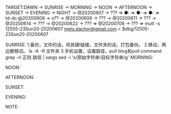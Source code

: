 TARGET:DAWN → SUNRISE → MORNING → NOON → AFTERNOON → SUNSET → EVENING → NIGHT → @20200607 → ??? ⇒ 
●: ⇒ 
●: ⇒ 
●: ⇒ 
td-dc:@20200608 → o?? → @20200609 → ??? → @20200611 → ??? → @20200614 → ??? → @20200622 → ??? ⇒ @20200708 → ??? ⇒ 
mutt -s 12505-23Sun20-20200607 melo.dachor@gmail.com < $dbg/12505-23Sun20-20200607

SUNRISE:
1.备份，文件的话，将其硬l链接，文件夹的话，打包备份。
2.移动，两边都移动。
ls -A -R 文件夹
3.手机设置，设置路径，pull blog和pull command
grep -rl 正则  路径  | xargs sed -i 's/原始字符串/目标字符串/g'
MORNING:

NOON:

AFTERNOON:

SUNSET:

EVENING:

NOTE:
